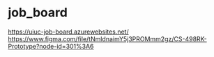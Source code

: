 # job_board
https://uiuc-job-board.azurewebsites.net/
https://www.figma.com/file/tNmldnaimY5j3PROMmm2gz/CS-498RK-Prototype?node-id=301%3A6
